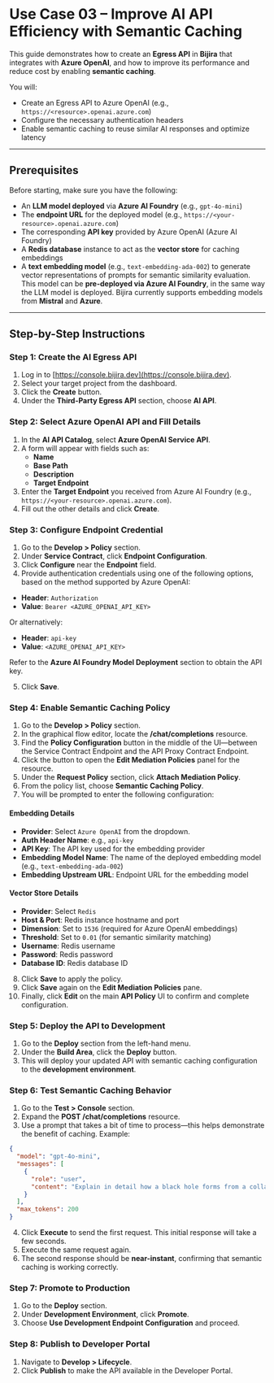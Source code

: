 # Use Case 03 – Improve AI API Efficiency with Semantic Caching

This guide demonstrates how to create an **Egress API** in **Bijira** that integrates with **Azure OpenAI**, and how to improve its performance and reduce cost by enabling **semantic caching**.

You will:

- Create an Egress API to Azure OpenAI (e.g., `https://<resource>.openai.azure.com`)
- Configure the necessary authentication headers
- Enable semantic caching to reuse similar AI responses and optimize latency

---

## Prerequisites

Before starting, make sure you have the following:

- An **LLM model deployed** via **Azure AI Foundry** (e.g., `gpt-4o-mini`)
- The **endpoint URL** for the deployed model (e.g., `https://<your-resource>.openai.azure.com`)
- The corresponding **API key** provided by Azure OpenAI (Azure AI Foundry)
- A **Redis database** instance to act as the **vector store** for caching embeddings
- A **text embedding model** (e.g., `text-embedding-ada-002`) to generate vector representations of prompts for semantic similarity evaluation. This model can be **pre-deployed via Azure AI Foundry**, in the same way the LLM model is deployed. Bijira currently supports embedding models from **Mistral** and **Azure**.

---

## Step-by-Step Instructions

### Step 1: Create the AI Egress API

1. Log in to [https://console.bijira.dev](https://console.bijira.dev).
2. Select your target project from the dashboard.
3. Click the **Create** button.
4. Under the **Third-Party Egress API** section, choose **AI API**.

### Step 2: Select Azure OpenAI API and Fill Details

1. In the **AI API Catalog**, select **Azure OpenAI Service API**.
2. A form will appear with fields such as:
   - **Name**
   - **Base Path**
   - **Description**
   - **Target Endpoint**
3. Enter the **Target Endpoint** you received from Azure AI Foundry (e.g., `https://<your-resource>.openai.azure.com`).
4. Fill out the other details and click **Create**.

### Step 3: Configure Endpoint Credential

1. Go to the **Develop > Policy** section.
2. Under **Service Contract**, click **Endpoint Configuration**.
3. Click **Configure** near the **Endpoint** field.
4. Provide authentication credentials using one of the following options, based on the method supported by Azure OpenAI:

- **Header**: `Authorization`
- **Value**: `Bearer <AZURE_OPENAI_API_KEY>`

Or alternatively:

- **Header**: `api-key`
- **Value**: `<AZURE_OPENAI_API_KEY>`

Refer to the **Azure AI Foundry Model Deployment** section to obtain the API key.

5. Click **Save**.

### Step 4: Enable Semantic Caching Policy

1. Go to the **Develop > Policy** section.
2. In the graphical flow editor, locate the **/chat/completions** resource.
3. Find the **Policy Configuration** button in the middle of the UI—between the Service Contract Endpoint and the API Proxy Contract Endpoint.
4. Click the button to open the **Edit Mediation Policies** panel for the resource.
5. Under the **Request Policy** section, click **Attach Mediation Policy**.
6. From the policy list, choose **Semantic Caching Policy**.
7. You will be prompted to enter the following configuration:

#### Embedding Details

- **Provider**: Select `Azure OpenAI` from the dropdown.
- **Auth Header Name**: e.g., `api-key`
- **API Key**: The API key used for the embedding provider
- **Embedding Model Name**: The name of the deployed embedding model (e.g., `text-embedding-ada-002`)
- **Embedding Upstream URL**: Endpoint URL for the embedding model

#### Vector Store Details

- **Provider**: Select `Redis`
- **Host & Port**: Redis instance hostname and port
- **Dimension**: Set to `1536` (required for Azure OpenAI embeddings)
- **Threshold**: Set to `0.01` (for semantic similarity matching)
- **Username**: Redis username
- **Password**: Redis password
- **Database ID**: Redis database ID

8. Click **Save** to apply the policy.
9. Click **Save** again on the **Edit Mediation Policies** pane.
10. Finally, click **Edit** on the main **API Policy** UI to confirm and complete configuration.

### Step 5: Deploy the API to Development

1. Go to the **Deploy** section from the left-hand menu.
2. Under the **Build Area**, click the **Deploy** button.
3. This will deploy your updated API with semantic caching configuration to the **development environment**.

### Step 6: Test Semantic Caching Behavior

1. Go to the **Test > Console** section.
2. Expand the **POST /chat/completions** resource.
3. Use a prompt that takes a bit of time to process—this helps demonstrate the benefit of caching. Example:

```json
{
  "model": "gpt-4o-mini",
  "messages": [
    {
      "role": "user",
      "content": "Explain in detail how a black hole forms from a collapsing star and how event horizons work."
    }
  ],
  "max_tokens": 200
}
```

4. Click **Execute** to send the first request. This initial response will take a few seconds.
5. Execute the same request again.
6. The second response should be **near-instant**, confirming that semantic caching is working correctly.

### Step 7: Promote to Production

1. Go to the **Deploy** section.
2. Under **Development Environment**, click **Promote**.
3. Choose **Use Development Endpoint Configuration** and proceed.

### Step 8: Publish to Developer Portal

1. Navigate to **Develop > Lifecycle**.
2. Click **Publish** to make the API available in the Developer Portal.
